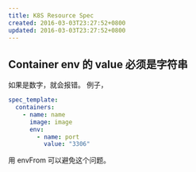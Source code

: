 ```yaml
---
title: K8S Resource Spec
created: 2016-03-03T23:27:52+0800
updated: 2016-03-03T23:27:52+0800
---
```



## Container env 的 value 必须是字符串

如果是数字，就会报错。
例子，

```yaml
spec_template:
  containers:
    - name: name
      image: image
      env:
        - name: port
          value: "3306"
```

用 envFrom 可以避免这个问题。
